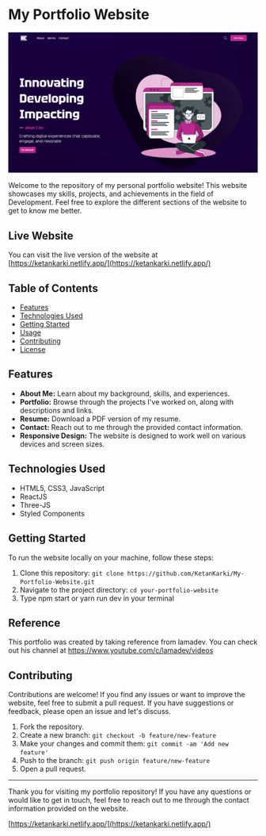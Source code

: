 # My Portfolio Website

![Portfolio Screenshot](Screenshot.png)

Welcome to the repository of my personal portfolio website! This website showcases my skills, projects, and achievements in the field of Development. Feel free to explore the different sections of the website to get to know me better.

## Live Website

You can visit the live version of the website at [https://ketankarki.netlify.app/](https://ketankarki.netlify.app/)

## Table of Contents

- [Features](#features)
- [Technologies Used](#technologies-used)
- [Getting Started](#getting-started)
- [Usage](#usage)
- [Contributing](#contributing)
- [License](#license)

## Features

- **About Me:** Learn about my background, skills, and experiences.
- **Portfolio:** Browse through the projects I've worked on, along with descriptions and links.
- **Resume:** Download a PDF version of my resume.
- **Contact:** Reach out to me through the provided contact information.
- **Responsive Design:** The website is designed to work well on various devices and screen sizes.

## Technologies Used

- HTML5, CSS3, JavaScript
- ReactJS
- Three-JS
- Styled Components

## Getting Started

To run the website locally on your machine, follow these steps:

1. Clone this repository: `git clone https://github.com/KetanKarki/My-Portfolio-Website.git`
2. Navigate to the project directory: `cd your-portfolio-website`
3. Type npm start or yarn run dev in your terminal

## Reference

This portfolio was created by taking reference from lamadev. You can check out his channel at https://www.youtube.com/c/lamadev/videos

## Contributing

Contributions are welcome! If you find any issues or want to improve the website, feel free to submit a pull request. If you have suggestions or feedback, please open an issue and let's discuss.

1. Fork the repository.
2. Create a new branch: `git checkout -b feature/new-feature`
3. Make your changes and commit them: `git commit -am 'Add new feature'`
4. Push to the branch: `git push origin feature/new-feature`
5. Open a pull request.

---

Thank you for visiting my portfolio repository! If you have any questions or would like to get in touch, feel free to reach out to me through the contact information provided on the website.

[https://ketankarki.netlify.app/](https://ketankarki.netlify.app/)
